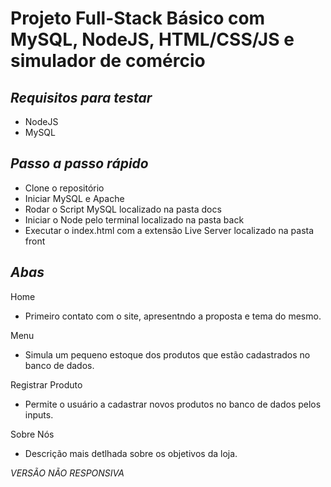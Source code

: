 # Projeto Full-Stack Básico com MySQL, NodeJS, HTML/CSS/JS e simulador de comércio
<h2><i>Requisitos para testar</i></h2>
<ul>
    <li>NodeJS</li>
    <li>MySQL</li>
</ul>
<h2><i>Passo a passo rápido</i></h2>
<ul>
  <li>Clone o repositório</li>
  <li>Iniciar MySQL e Apache</li>
  <li>Rodar o Script MySQL localizado na pasta docs</li>
  <li>Iniciar o Node pelo terminal localizado na pasta back</li>
  <li>Executar o index.html com a extensão Live Server localizado na pasta front</li>
</ul>
<h2><i>Abas</i></h2>
Home
   <ul>
      <li>Primeiro contato com o site, apresentndo a proposta e tema do mesmo.</li>
   </ul>
Menu
   <ul>
      <li>Simula um pequeno estoque dos produtos que estão cadastrados no banco de dados.</li>
   </ul>
Registrar Produto
   <ul>
      <li>Permite o usuário a cadastrar novos produtos no banco de dados pelos inputs.</li>
   </ul>
Sobre Nós
   <ul>
      <li>Descrição mais detlhada sobre os objetivos da loja.</li>
   </ul>
</ul>

*VERSÃO NÃO RESPONSIVA*
